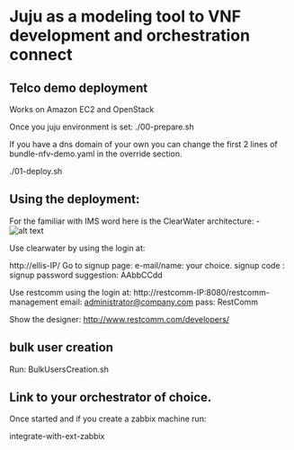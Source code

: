 # Juju as a modeling tool to VNF development and orchestration connect

## Telco demo deployment

Works on Amazon EC2 and OpenStack 

Once you juju environment is set:
./00-prepare.sh

If you have a dns domain of your own you can change the first 2 lines of bundle-nfv-demo.yaml in the override section.

./01-deploy.sh


## Using the deployment:

For the familiar with IMS word here is the ClearWater architecture:
-![alt text](http://www.projectclearwater.org/wp-content/uploads/2013/05/project-clearwater-architecture-april-2014-2.png "Clearwater architecture")


Use clearwater by using the login at:

http://ellis-IP/
Go to signup page:
e-mail/name: your choice.
signup code : signup
password suggestion: AAbbCCdd


Use restcomm using the login at:
http://restcomm-IP:8080/restcomm-management
email: administrator@company.com
pass: RestComm

Show the designer: 
http://www.restcomm.com/developers/

## bulk user creation
Run:  BulkUsersCreation.sh 

## Link to your orchestrator of choice.
 
Once started and if you create a zabbix machine run:
 
integrate-with-ext-zabbix <IP of the zabbix machine>
